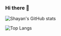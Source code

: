 ### Hi there 👋

<!--
**Shayan418/Shayan418** is a ✨ _special_ ✨ repository because its `README.md` (this file) appears on your GitHub profile.

Here are some ideas to get you started:

- 🔭 I’m currently working on ...
- 🌱 I’m currently learning ...
- 👯 I’m looking to collaborate on ...
- 🤔 I’m looking for help with ...
- 💬 Ask me about ...
- 📫 How to reach me: ...
- 😄 Pronouns: ...
- ⚡ Fun fact: ...
-->

![Shayan's GitHub stats](https://github-readme-stats-ten-khaki-88.vercel.app/api?username=shayan418&show_icons=true&theme=transparent)

![Top Langs](https://github-readme-stats-ten-khaki-88.vercel.app/api/top-langs/?username=shayan418&langs_count=10&hide=html&layout=compact)
